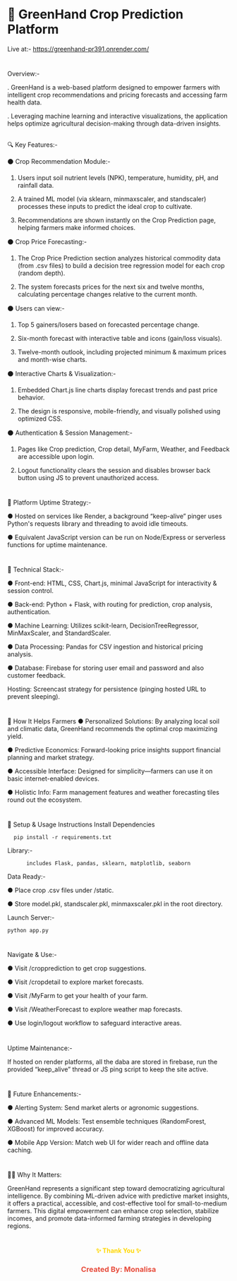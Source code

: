 # 🌾 GreenHand Crop Prediction Platform

Live at:- https://greenhand-pr391.onrender.com/

#
Overview:-

. GreenHand is a web-based platform designed to empower farmers with intelligent crop recommendations and pricing forecasts and accessing farm health data. 

. Leveraging machine learning and interactive visualizations, the application helps optimize agricultural decision-making through data-driven insights.
##
🔍 Key Features:-

⚫ Crop Recommendation Module:-

1) Users input soil nutrient levels (NPK), temperature, humidity, pH, and rainfall data.

2) A trained ML model (via sklearn, minmaxscaler, and standscaler) processes these inputs to predict the ideal crop to cultivate.

3) Recommendations are shown instantly on the Crop Prediction page, helping farmers make informed choices.

⚫ Crop Price Forecasting:-

1) The Crop Price Prediction section analyzes historical commodity data (from .csv files) to build a decision tree regression model for each crop (random depth).

2) The system forecasts prices for the next six and twelve months, calculating percentage changes relative to the current month.

⚫ Users can view:-

1) Top 5 gainers/losers based on forecasted percentage change.

2) Six-month forecast with interactive table and icons (gain/loss visuals).

3) Twelve-month outlook, including projected minimum & maximum prices and month-wise charts.

⚫ Interactive Charts & Visualization:-

1) Embedded Chart.js line charts display forecast trends and past price behavior.

2) The design is responsive, mobile-friendly, and visually polished using optimized CSS.

⚫ Authentication & Session Management:-

1) Pages like Crop prediction, Crop detail, MyFarm, Weather, and Feedback are accessible upon login.

2) Logout functionality clears the session and disables browser back button using JS to prevent unauthorized access.

#

🧠 Platform Uptime Strategy:-

● Hosted on services like Render, a background “keep-alive” pinger uses Python's requests library and threading to avoid idle timeouts.

● Equivalent JavaScript version can be run on Node/Express or serverless functions for uptime maintenance.


#
🔧 Technical Stack:-

● Front-end: HTML, CSS, Chart.js, minimal JavaScript for interactivity & session control.

● Back-end: Python + Flask, with routing for prediction, crop analysis, authentication.

● Machine Learning: Utilizes scikit-learn, DecisionTreeRegressor, MinMaxScaler, and StandardScaler.

● Data Processing: Pandas for CSV ingestion and historical pricing analysis.

● Database: Firebase for storing user email and password and also customer feedback.

Hosting: Screencast strategy for persistence (pinging hosted URL to prevent sleeping).

#

🧭 How It Helps Farmers
● Personalized Solutions: By analyzing local soil and climatic data, GreenHand recommends the optimal crop maximizing yield.

● Predictive Economics: Forward-looking price insights support financial planning and market strategy.

● Accessible Interface: Designed for simplicity—farmers can use it on basic internet-enabled devices.

● Holistic Info: Farm management features and weather forecasting tiles round out the ecosystem.

#

🚀 Setup & Usage Instructions
Install Dependencies

      pip install -r requirements.txt  

Library:-         
        
          includes Flask, pandas, sklearn, matplotlib, seaborn

Data Ready:-


● Place crop .csv files under /static.

● Store model.pkl, standscaler.pkl, minmaxscaler.pkl in the root directory.

Launch Server:-

    python app.py

 #
Navigate & Use:-

● Visit /cropprediction to get crop suggestions.

● Visit /cropdetail to explore market forecasts.

● Visit /MyFarm to get your health of your farm.

● Visit /WeatherForecast to explore weather map forecasts.

● Use login/logout workflow to safeguard interactive areas.

#

Uptime Maintenance:-

If hosted on render platforms, all the daba are stored in firebase, run the provided “keep_alive” thread or JS ping script to keep the site active.

#

🚧 Future Enhancements:-

● Alerting System: Send market alerts or agronomic suggestions.

● Advanced ML Models: Test ensemble techniques (RandomForest, XGBoost) for improved accuracy.

● Mobile App Version: Match web UI for wider reach and offline data caching.

# 

👨‍🌾 Why It Matters:

GreenHand represents a significant step toward democratizing agricultural intelligence. By combining ML-driven advice with predictive market insights, it offers a practical, accessible, and cost-effective tool for small-to-medium farmers. This digital empowerment can enhance crop selection, stabilize incomes, and promote data-informed farming strategies in developing regions.

#

<h4 align="center" style="color:gold;">✨ Thank You ✨</h4> 
<h3 align="center" style="color:#e74c3c;">Created By: Monalisa</h3>
